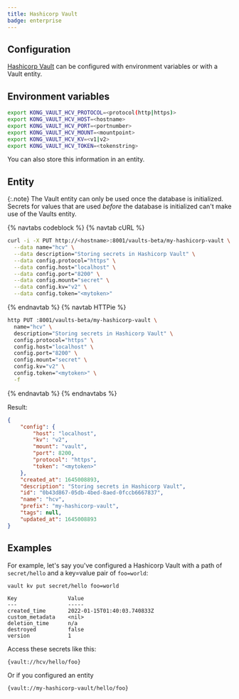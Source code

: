 ```yaml
---
title: Hashicorp Vault
badge: enterprise
---
```


## Configuration

[Hashicorp Vault](https://www.vaultproject.io/) can be configured with environment variables or with a Vault entity.

## Environment variables

```bash
export KONG_VAULT_HCV_PROTOCOL=<protocol(http|https)>
export KONG_VAULT_HCV_HOST=<hostname>
export KONG_VAULT_HCV_PORT=<portnumber>
export KONG_VAULT_HCV_MOUNT=<mountpoint>
export KONG_VAULT_HCV_KV=<v1|v2>
export KONG_VAULT_HCV_TOKEN=<tokenstring>
```

You can also store this information in an entity.

## Entity

{:.note}
The Vault entity can only be used once the database is initialized. Secrets for values that are used _before_ the database is initialized can't make use of the Vaults entity.

{% navtabs codeblock %}
{% navtab cURL %}

```bash
curl -i -X PUT http://<hostname>:8001/vaults-beta/my-hashicorp-vault \
  --data name="hcv" \
  --data description="Storing secrets in Hashicorp Vault" \
  --data config.protocol="https" \
  --data config.host="localhost" \
  --data config.port="8200" \
  --data config.mount="secret" \
  --data config.kv="v2" \
  --data config.token="<mytoken>"
```

{% endnavtab %}
{% navtab HTTPie %}

```bash
http PUT :8001/vaults-beta/my-hashicorp-vault \
  name="hcv" \
  description="Storing secrets in Hashicorp Vault" \
  config.protocol="https" \
  config.host="localhost" \
  config.port="8200" \
  config.mount="secret" \
  config.kv="v2" \
  config.token="<mytoken>" \
  -f 
```

{% endnavtab %}
{% endnavtabs %}

Result:

```json
{
    "config": {
        "host": "localhost",
        "kv": "v2",
        "mount": "vault",
        "port": 8200,
        "protocol": "https",
        "token": "<mytoken>"
    },
    "created_at": 1645008893,
    "description": "Storing secrets in Hashicorp Vault",
    "id": "0b43d867-05db-4bed-8aed-0fccb6667837",
    "name": "hcv",
    "prefix": "my-hashicorp-vault",
    "tags": null,
    "updated_at": 1645008893
}
```

## Examples

For example, let's say you've configured a Hashicorp Vault with a path of `secret/hello` and a key=value pair of `foo=world`:

```text
vault kv put secret/hello foo=world

Key                Value
---                -----
created_time       2022-01-15T01:40:03.740833Z
custom_metadata    <nil>
deletion_time      n/a
destroyed          false
version            1
```

Access these secrets like this:

```bash
{vault://hcv/hello/foo}
```

Or if you configured an entity

```bash
{vault://my-hashicorp-vault/hello/foo}
```
